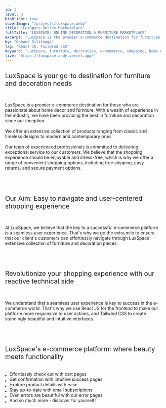 ```yaml
---
id: 1
level: 3
highlight: true
coverImage: "/projects/luxspace.webp"
title: "LuxSpace Online Marketplace"
fullTitle: "LUXSPACE: ONLINE DECORATION & FURNITURE MARKETPLACE"
excerpt: "LuxSpace is the premier e-commerce destination for furniture and decor, providing an easy-to-navigate platform with exceptional service."
by: "Gohand Silitonga"
tag: "React JS, Tailwind CSS"
keyword: "LuxSpace, furniture, decoration, e-commerce, shopping, home decor"
live: "https://luxspace-andy.vercel.app/"
---
```


<style>
  ul {
    list-style-type: none;
    margin: 0;
    padding: 0;
  }
  
  li {
    margin: 0 0 0 1em;
    padding: 0;
    position: relative;
  }
  
  li:before {
    content: "";
    position: absolute;
    top: 0.85em;
    left: -1em;
    width: 0.3em;
    height: 0.3em;
    background-color: black;
    border-radius: 50%;
  }
</style>

<h2 style="font-weight: 400;">LuxSpace is your go-to destination for furniture and decoration needs</h2>
<br>
<p>
    LuxSpace is a premier e-commerce destination for those who are passionate about home decor and furniture. With a wealth of experience in the industry, we have been providing the best in furniture and decoration since our inception. 
    <br><br>
    We offer an extensive collection of products ranging from classic and timeless designs to modern and contemporary ones.
    <br><br>
    Our team of experienced professionals is committed to delivering exceptional service to our customers. We believe that the shopping experience should be enjoyable and stress-free, which is why we offer a range of convenient shopping options, including free shipping, easy returns, and secure payment options.
</p>
<br>

<br>
<h2 style="font-weight: 400;">Our Aim: Easy to navigate and user-centered shopping experience</h2>
<br>
<p>
    At LuxSpace, we believe that the key to a successful e-commerce platform is a seamless user experience. That's why we go the extra mile to ensure that our client's customers can effortlessly navigate through LuxSpace extensive collection of furniture and decoration pieces.
</p>
<br>

<br>
<h2 style="font-weight: 400;">Revolutionize your shopping experience with our reactive technical side</h2>
<br>
<p>
    We understand that a seamless user experience is key to success in the e-commerce world. That's why we use React JS for the frontend to make our platform more responsive to user actions, and Tailwind CSS to create stunningly beautiful and intuitive interfaces. 
</p>
<br>

<br>
<h2 style="font-weight: 400;">LuxSpace's e-commerce platform: where beauty meets functionality</h2>
<br>
<ul>
    <li>Effortlessly check out with cart pages</li>
    <li>Get confirmation with intuitive success pages</li>
    <li>Explore product details with ease</li>
    <li>Stay up-to-date with email subscriptions</li>
    <li>Even errors are beautiful with our error pages</li>
    <li>And so much more - discover for yourself!</li>
</ul>
<br>
